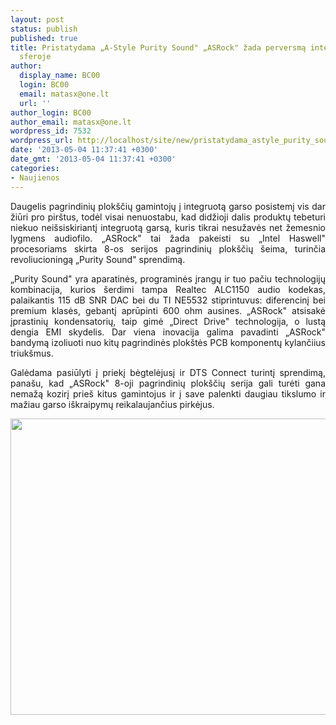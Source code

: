 ```yaml
---
layout: post
status: publish
published: true
title: Pristatydama „A-Style Purity Sound" „ASRock" žada perversmą integruoto garso
  sferoje
author:
  display_name: BC00
  login: BC00
  email: matasx@one.lt
  url: ''
author_login: BC00
author_email: matasx@one.lt
wordpress_id: 7532
wordpress_url: http://localhost/site/new/pristatydama_astyle_purity_sound_asrock_zada_perversma_integruoto_garso_sferoje/
date: '2013-05-04 11:37:41 +0300'
date_gmt: '2013-05-04 11:37:41 +0300'
categories:
- Naujienos
---
```

<p style="text-align: justify;">
	Daugelis pagrindinių plok&scaron;čių gamintojų į integruotą garso posistemį vis dar žiūri pro pir&scaron;tus, todėl visai nenuostabu, kad didžioji dalis produktų tebeturi niekuo nei&scaron;siskiriantį integruotą garsą, kuris tikrai nesužavės net žemesnio lygmens audiofilo. &bdquo;ASRock&quot; tai žada pakeisti su &bdquo;Intel Haswell&quot; procesoriams skirta 8-os serijos pagrindinių plok&scaron;čių &scaron;eima, turinčia revoliucioningą &bdquo;Purity Sound&quot; sprendimą.</p>
<p style="text-align: justify;">
	&bdquo;Purity Sound&quot; yra aparatinės, programinės įrangų ir tuo pačiu technologijų kombinacija, kurios &scaron;erdimi tampa Realtec ALC1150 audio kodekas, palaikantis 115 dB SNR DAC bei du TI NE5532 stiprintuvus: diferencinį bei premium klasės, gebantį aprūpinti 600 ohm ausines. &bdquo;ASRock&quot; atsisakė įprastinių kondensatorių, taip gimė &bdquo;Direct Drive&quot; technologija, o lustą dengia EMI skydelis. Dar viena inovacija galima pavadinti &bdquo;ASRock&quot; bandymą izoliuoti nuo kitų pagrindinės plok&scaron;tės PCB komponentų kylančiius triuk&scaron;mus.</p>
<p style="text-align: justify;">
	Galėdama pasiūlyti į priekį bėgtelėjusį ir DTS Connect turintį sprendimą, pana&scaron;u, kad &bdquo;ASRock&quot; 8-oji pagrindinių plok&scaron;čių serija gali turėti gana nemažą kozirį prie&scaron; kitus gamintojus ir į save palenkti daugiau tikslumo ir mažiau garso i&scaron;kraipymų reikalaujančius pirkėjus.</p>
<p style="text-align: justify;">
	<img alt="" src="http://technews.lt/userfiles/ASRockAPurity.jpg" style="width: 520px; height: 474px;" /></p>
